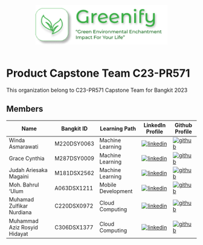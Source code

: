 <div align="center">
  <img src="https://github.com/C23-PR571-Greenify/Greenify-Documentation/blob/main/logo.png" alt="logo" width="350" height="auto" />
</div>
<br>

# Product Capstone Team C23-PR571
This organization belong to C23-PR571 Capstone Team for Bangkit 2023

## Members
<div align="center">

| Name | Bangkit ID   |  Learning Path | LinkedIn Profile   |   Github Profile   |
| ------------ | ------------ | ------------ | ------------ | ------------ |
| Winda Asmarawati  |  M220DSY0063 |  Machine Learning | [![linkedin](https://img.shields.io/badge/linkedin-0A66C2?style=for-the-badge&logo=linkedin&logoColor=white)](https://www.linkedin.com/in/windaasmarawati/)  | [![github](https://img.shields.io/badge/GitHub-100000?style=for-the-badge&logo=github&logoColor=white)](https://github.com/windaasm) |
| Grace Cynthia  | M287DSY0009  |  Machine Learning |  [![linkedin](https://img.shields.io/badge/linkedin-0A66C2?style=for-the-badge&logo=linkedin&logoColor=white)](https://www.linkedin.com/in/gracecynthia9850/) | [![github](https://img.shields.io/badge/GitHub-100000?style=for-the-badge&logo=github&logoColor=white)](https://github.com/graceecyn) |
| Judah Ariesaka Magaini  | M181DSX2562  |  Machine Learning | [![linkedin](https://img.shields.io/badge/linkedin-0A66C2?style=for-the-badge&logo=linkedin&logoColor=white)](https://www.linkedin.com/in/judah-ariesaka/)  | [![github](https://img.shields.io/badge/GitHub-100000?style=for-the-badge&logo=github&logoColor=white)](https://github.com/ariiesaka) |
|  Moh. Bahrul ‘Ulum | A063DSX1211  |  Mobile Development | [![linkedin](https://img.shields.io/badge/linkedin-0A66C2?style=for-the-badge&logo=linkedin&logoColor=white)](https://www.linkedin.com/in/moh-bahrul-ulum-ab52721b7/)   | [![github](https://img.shields.io/badge/GitHub-100000?style=for-the-badge&logo=github&logoColor=white)](https://github.com/MohBahrulUlum15) |
|  Muhamad Zulfikar Nurdiana | C220DSX0972  | Cloud Computing  | [![linkedin](https://img.shields.io/badge/linkedin-0A66C2?style=for-the-badge&logo=linkedin&logoColor=white)](https://www.linkedin.com/in/zulnurdiana/)  | [![github](https://img.shields.io/badge/GitHub-100000?style=for-the-badge&logo=github&logoColor=white)](https://github.com/zulnurdiana) |
|  Muhammad Aziz Rosyid Hidayat |  C306DSX1377 | Cloud Computing  | [![linkedin](https://img.shields.io/badge/linkedin-0A66C2?style=for-the-badge&logo=linkedin&logoColor=white)](https://www.linkedin.com/in/azizrosyid/) | [![github](https://img.shields.io/badge/GitHub-100000?style=for-the-badge&logo=github&logoColor=white)](https://github.com/azizrosyid) |

</div>
